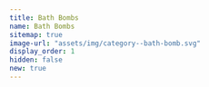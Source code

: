```yaml
---
title: Bath Bombs
name: Bath Bombs
sitemap: true
image-url: "assets/img/category--bath-bomb.svg"
display_order: 1
hidden: false
new: true
---
```

